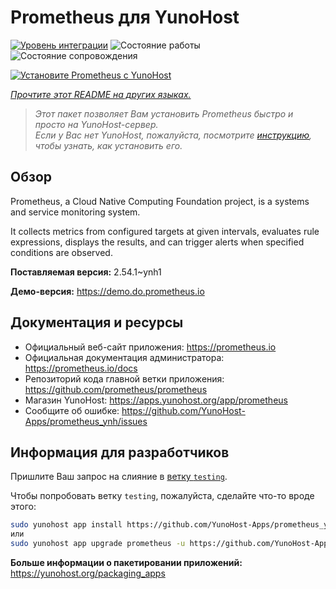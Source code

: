 <!--
Важно: этот README был автоматически сгенерирован <https://github.com/YunoHost/apps/tree/master/tools/readme_generator>
Он НЕ ДОЛЖЕН редактироваться вручную.
-->

# Prometheus для YunoHost

[![Уровень интеграции](https://dash.yunohost.org/integration/prometheus.svg)](https://ci-apps.yunohost.org/ci/apps/prometheus/) ![Состояние работы](https://ci-apps.yunohost.org/ci/badges/prometheus.status.svg) ![Состояние сопровождения](https://ci-apps.yunohost.org/ci/badges/prometheus.maintain.svg)

[![Установите Prometheus с YunoHost](https://install-app.yunohost.org/install-with-yunohost.svg)](https://install-app.yunohost.org/?app=prometheus)

*[Прочтите этот README на других языках.](./ALL_README.md)*

> *Этот пакет позволяет Вам установить Prometheus быстро и просто на YunoHost-сервер.*  
> *Если у Вас нет YunoHost, пожалуйста, посмотрите [инструкцию](https://yunohost.org/install), чтобы узнать, как установить его.*

## Обзор

Prometheus, a Cloud Native Computing Foundation project, is a systems and service monitoring system.

It collects metrics from configured targets at given intervals, evaluates rule expressions, displays the results, and can trigger alerts when specified conditions are observed.


**Поставляемая версия:** 2.54.1~ynh1

**Демо-версия:** <https://demo.do.prometheus.io>
## Документация и ресурсы

- Официальный веб-сайт приложения: <https://prometheus.io>
- Официальная документация администратора: <https://prometheus.io/docs>
- Репозиторий кода главной ветки приложения: <https://github.com/prometheus/prometheus>
- Магазин YunoHost: <https://apps.yunohost.org/app/prometheus>
- Сообщите об ошибке: <https://github.com/YunoHost-Apps/prometheus_ynh/issues>

## Информация для разработчиков

Пришлите Ваш запрос на слияние в [ветку `testing`](https://github.com/YunoHost-Apps/prometheus_ynh/tree/testing).

Чтобы попробовать ветку `testing`, пожалуйста, сделайте что-то вроде этого:

```bash
sudo yunohost app install https://github.com/YunoHost-Apps/prometheus_ynh/tree/testing --debug
или
sudo yunohost app upgrade prometheus -u https://github.com/YunoHost-Apps/prometheus_ynh/tree/testing --debug
```

**Больше информации о пакетировании приложений:** <https://yunohost.org/packaging_apps>
